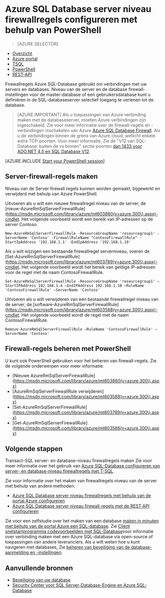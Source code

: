 <properties
    pageTitle="Azure SQL Database server niveau firewallregels configureren met behulp van PowerShell | Microsoft Azure"
    description="Informatie over het configureren van de firewall voor IP-adressen die toegang hebben tot Azure SQL-databases."
    services="sql-database"
    documentationCenter=""
    authors="stevestein"
    manager="jhubbard"
    editor=""/>


<tags
    ms.service="sql-database"
    ms.workload="data-management"
    ms.tgt_pltfrm="na"
    ms.devlang="dotnet"
    ms.topic="article"
    ms.date="08/09/2016"
    ms.author="sstein"/>


# <a name="configure-azure-sql-database-server-level-firewall-rules-by-using-powershell"></a>Azure SQL Database server niveau firewallregels configureren met behulp van PowerShell


> [AZURE.SELECTOR]
- [Overzicht](sql-database-firewall-configure.md)
- [Azure portal](sql-database-configure-firewall-settings.md)
- [TSQL](sql-database-configure-firewall-settings-tsql.md)
- [PowerShell](sql-database-configure-firewall-settings-powershell.md)
- [REST-API](sql-database-configure-firewall-settings-rest.md)


Firewallregels Azure SQL-Database gebruikt om verbindingen met uw servers en databases. Niveau van de server en de database firewall-instellingen voor de master-database of een gebruikersdatabase kunt u definiëren in de SQL-databaseserver selectief toegang te verlenen tot de database.

> [AZURE.IMPORTANT] Als u toepassingen van Azure verbinding maken met de databaseserver, moeten Azure verbindingen zijn ingeschakeld. Zie voor meer informatie over de firewall-regels en -verbindingen inschakelen van Azure [Azure SQL Database Firewall](sql-database-firewall-configure.md). Als u de verbindingen binnen de grens van Azure cloud, wellicht enkele extra TCP-poorten. Voor meer informatie, Zie de "V12 van SQL-Database: buiten de vs binnen" sectie poorten [dan 1433 voor ADO.NET 4.5 en SQL Database V12](sql-database-develop-direct-route-ports-adonet-v12.md).


[AZURE.INCLUDE [Start your PowerShell session](../../includes/sql-database-powershell.md)]

## <a name="create-server-firewall-rules"></a>Server-firewall-regels maken

Niveau van de Server firewall regels kunnen worden gemaakt, bijgewerkt en verwijderd met behulp van Azure PowerShell.

Uitvoeren als u wilt een nieuwe firewallregel niveau van de server, de [nieuw-AzureRmSqlServerFirewallRule] (https://msdn.microsoft.com/library/azure/mt603860(v=azure.300\).aspx)-cmdlet. Het volgende voorbeeld wordt een bereik van IP-adressen op de server Contoso.

    New-AzureRmSqlServerFirewallRule -ResourceGroupName 'resourcegroup1' -ServerName 'Contoso' -FirewallRuleName "ContosoFirewallRule" -StartIpAddress '192.168.1.1' -EndIpAddress '192.168.1.10'       

Als u wilt wijzigen een bestaande firewallregel serverniveau, voeren de [Set-AzureRmSqlServerFirewallRule] (https://msdn.microsoft.com/library/azure/mt603789(v=azure.300\).aspx)-cmdlet. Het volgende voorbeeld wordt het bereik van geldige IP-adressen voor de regel met de naam ContosoFirewallRule.

    Set-AzureRmSqlServerFirewallRule -ResourceGroupName 'resourcegroup1' –StartIPAddress 192.168.1.4 –EndIPAddress 192.168.1.10 –RuleName 'ContosoFirewallRule' –ServerName 'Contoso'

Uitvoeren als u wilt verwijderen van een bestaande firewallregel niveau van de server, de [software-AzureRmSqlServerFirewallRule] (https://msdn.microsoft.com/library/azure/mt603588(v=azure.300\).aspx)-cmdlet. Het volgende voorbeeld wordt de regel met de naam ContosoFirewallRule.

    Remove-AzureRmSqlServerFirewallRule –RuleName 'ContosoFirewallRule' –ServerName 'Contoso'


## <a name="manage-firewall-rules-by-using-powershell"></a>Firewall-regels beheren met PowerShell

U kunt ook PowerShell gebruiken voor het beheren van firewall-regels. Zie de volgende onderwerpen voor meer informatie:

* [Nieuwe AzureRmSqlServerFirewallRule] (https://msdn.microsoft.com/library/azure/mt603860(v=azure.300\).aspx)
* [AzureRmSqlServerFirewallRule verwijderen] (https://msdn.microsoft.com/library/azure/mt603588(v=azure.300\).aspx)
* [Set-AzureRmSqlServerFirewallRule] (https://msdn.microsoft.com/library/azure/mt603789(v=azure.300\).aspx)
* [Get-AzureRmSqlServerFirewallRule] (https://msdn.microsoft.com/library/azure/mt603586(v=azure.300\).aspx)


## <a name="next-steps"></a>Volgende stappen

Transact-SQL server- en database-niveau firewallregels maken Zie voor meer informatie over het gebruik van [Azure SQL-Database configureren van server- en database-niveau firewallregels met T-SQL](sql-database-configure-firewall-settings-tsql.md).

Zie voor informatie over het maken van firewallregels niveau van de server met behulp van andere methoden:

- [Azure SQL Database server niveau firewallregels met behulp van de portal Azure configureren](sql-database-configure-firewall-settings.md)
- [Azure SQL Database server niveau firewall-regels met de REST API configureren](sql-database-configure-firewall-settings-rest.md)

Zie voor een zelfstudie over het maken van een database [maken in minuten met behulp van de portal Azure een SQL-database](sql-database-get-started.md).
Zie [Client snelstartprogramma codevoorbeelden met SQL-Database](https://msdn.microsoft.com/library/azure/ee336282.aspx)voor informatie over verbinding maken met een Azure SQL-database via open-source of toepassingen van andere leveranciers.
Als u wilt weten hoe u kunt navigeren met databases, Zie [beheren van beveiliging van de database-aanmelding en -instellingen](https://msdn.microsoft.com/library/azure/ee336235.aspx).


## <a name="additional-resources"></a>Aanvullende bronnen

- [Beveiliging van uw database](sql-database-security.md)
- [Security Center voor SQL Server-Database-Engine en Azure SQL-Database](https://msdn.microsoft.com/library/bb510589)


<!--Image references-->
[1]: ./media/sql-database-configure-firewall-settings/AzurePortalBrowseForFirewall.png
[2]: ./media/sql-database-configure-firewall-settings/AzurePortalFirewallSettings.png
<!--anchors-->
